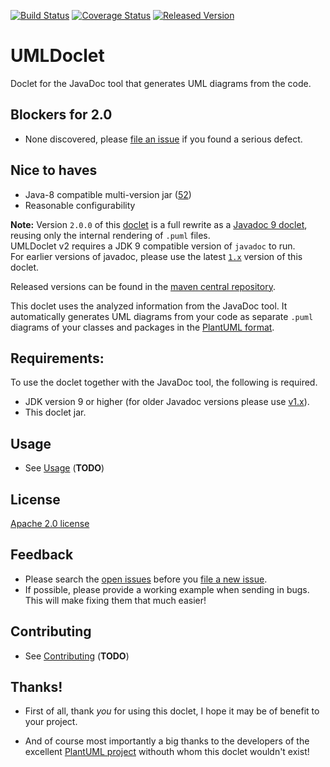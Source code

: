 [![Build Status][ci-img]][ci]
[![Coverage Status][coveralls-img]][coveralls]
[![Released Version][maven-img]][maven]

# UMLDoclet

Doclet for the JavaDoc tool that generates UML diagrams from the code.  

## Blockers for 2.0

- None discovered, please [file an issue](https://github.com/talsma-ict/umldoclet/issues/new)
  if you found a serious defect.

## Nice to haves

- Java-8 compatible multi-version jar ([52](https://github.com/talsma-ict/umldoclet/issues/52))
- Reasonable configurability

__Note:__ Version `2.0.0` of this [doclet] is a full rewrite as 
a [Javadoc 9 doclet][doclet], reusing only the internal rendering of `.puml` files.  
UMLDoclet v2 requires a JDK 9 compatible version of `javadoc` to run.  
For earlier versions of javadoc, please use the latest [`1.x`][v1.x] version of this doclet.

Released versions can be found in the [maven central repository][maven].  

This doclet uses the analyzed information from the JavaDoc tool.
It automatically generates UML diagrams from your code as separate 
`.puml` diagrams of your classes and packages in the 
[PlantUML format][plantuml].

## Requirements:

To use the doclet together with the JavaDoc tool, the following is required.

- JDK version 9 or higher (for older Javadoc versions please use [v1.x]).
- This doclet jar.

## Usage

- See [Usage] (__TODO__)

## License

[Apache 2.0 license](../LICENSE)

## Feedback

- Please search the [open issues](https://github.com/talsma-ict/umldoclet/issues)
  before you [file a new issue](https://github.com/talsma-ict/umldoclet/issues/new).
- If possible, please provide a working example when sending in bugs.
  This will make fixing them that much easier!
  
## Contributing

- See [Contributing] (__TODO__)

## Thanks!

- First of all, thank _you_ for using this doclet, I hope it may be of benefit to your project.
- And of course most importantly a big thanks to the developers of the excellent [PlantUML project][plantuml]
  withouth whom this doclet wouldn't exist!



  [ci-img]: https://img.shields.io/travis/talsma-ict/umldoclet/develop.svg
  [ci]: https://travis-ci.org/talsma-ict/umldoclet
  [maven-img]: https://img.shields.io/maven-central/v/nl.talsmasoftware/umldoclet.svg
  [maven]: http://search.maven.org/#search%7Cga%7C1%7Cg%3A%22nl.talsmasoftware%22%20AND%20a%3A%22umldoclet%22
  [coveralls-img]: https://coveralls.io/repos/github/talsma-ict/umldoclet/badge.svg
  [coveralls]: https://coveralls.io/github/talsma-ict/umldoclet
  [usage]: USAGE.md
  [contributing]: Contributing.md
  [v1.x]: https://github.com/talsma-ict/umldoclet/tree/develop-v1
  [plantuml]: http://plantuml.com
  [doclet]: https://docs.oracle.com/javase/9/docs/api/jdk/javadoc/doclet/Doclet.html

